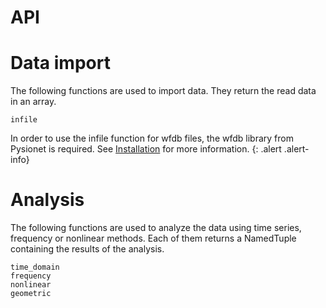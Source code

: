 # API

# Data import

The following functions are used to import data. They return the read data in an array.

```@docs
infile
```

In order to use the infile function for wfdb files, the wfdb library from Pysionet is required. See [Installation](installation) for more information.
{: .alert .alert-info}


# Analysis

The following functions are used to analyze the data using time series, frequency or nonlinear methods. Each of them returns a NamedTuple containing the results of the analysis.

```@docs
time_domain
frequency
nonlinear
geometric
```

